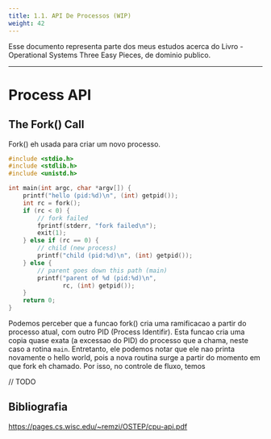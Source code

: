 ```yaml
---
title: 1.1. API De Processos (WIP)
weight: 42
---
```

Esse documento representa parte dos meus estudos acerca do Livro - Operational Systems  Three Easy Pieces, de dominio publico.

---

# Process API
## The Fork() Call

Fork() eh usada para criar um novo processo. 

```c 
#include <stdio.h>
#include <stdlib.h>
#include <unistd.h>

int main(int argc, char *argv[]) {
    printf("hello (pid:%d)\n", (int) getpid());
    int rc = fork();
    if (rc < 0) {
        // fork failed
        fprintf(stderr, "fork failed\n");
        exit(1);
    } else if (rc == 0) {
        // child (new process)
        printf("child (pid:%d)\n", (int) getpid());
    } else {
        // parent goes down this path (main)
        printf("parent of %d (pid:%d)\n",
               rc, (int) getpid());
    }
    return 0;
}

```

Podemos perceber que a funcao fork() cria uma ramificacao a partir do processo atual, com outro PID (Process Identifir). Esta funcao cria uma copia quase exata (a excessao do PID) do processo que a chama, neste caso a rotina `main`. Entretanto, ele podemos notar que ele nao printa novamente o hello world, pois a nova routina surge a partir do momento em que fork eh chamado. Por isso, no controle de fluxo, temos 


// TODO

## Bibliografia 

https://pages.cs.wisc.edu/~remzi/OSTEP/cpu-api.pdf
